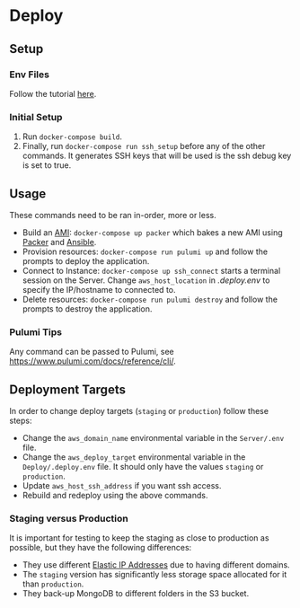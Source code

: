 # Deploy

## Setup

### Env Files

Follow the tutorial [here](https://github.com/jhburns/ExperienceCapture/blob/master/Documentation/Partial-Deploy.md#create-and-copy-environment-files).

### Initial Setup

1. Run `docker-compose build`. 
1. Finally, run `docker-compose run ssh_setup` before any of the other commands. It generates SSH keys that will be used is the ssh debug key is set to true.

## Usage

These commands need to be ran in-order, more or less.

- Build an [AMI](https://docs.aws.amazon.com/AWSEC2/latest/UserGuide/AMIs.html): `docker-compose up packer` which bakes a new AMI using [Packer](https://www.packer.io/) and [Ansible](https://www.ansible.com/).
- Provision resources: `docker-compose run pulumi up` and follow the prompts to deploy the application.
- Connect to Instance: `docker-compose up ssh_connect` starts a terminal session on the Server. Change `aws_host_location` in *.deploy.env* to specify the IP/hostname to connected to.
- Delete resources: `docker-compose run pulumi destroy` and follow the prompts to destroy the application.

### Pulumi Tips

Any command can be passed to Pulumi, see https://www.pulumi.com/docs/reference/cli/.

## Deployment Targets

In order to change deploy targets (`staging` or `production`) follow these steps:

- Change the `aws_domain_name` environmental variable in the `Server/.env` file.
- Change the `aws_deploy_target` environmental variable in the `Deploy/.deploy.env` file. It should only have the values `staging` or `production`.
- Update `aws_host_ssh_address` if you want ssh access.
- Rebuild and redeploy using the above commands.

### Staging versus Production

It is important for testing to keep the staging as close to production as possible, but they have the following differences:

- They use different [Elastic IP Addresses](https://docs.aws.amazon.com/AWSEC2/latest/UserGuide/elastic-ip-addresses-eip.html) due to having different domains.
- The `staging` version has significantly less storage space allocated for it than `production`.
- They back-up MongoDB to different folders in the S3 bucket.